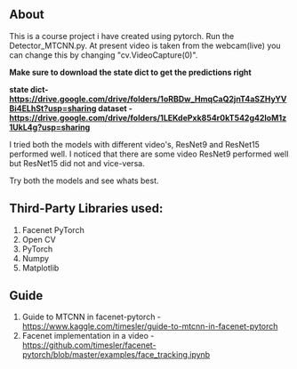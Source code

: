 ## About
This is a course project i have created using pytorch.
Run the Detector_MTCNN.py. At present video is taken from the
webcam(live) you can change this by changing "cv.VideoCapture(0)".

**Make sure to download the state dict to get the predictions right**

**state dict- https://drive.google.com/drive/folders/1oRBDw_HmqCaQ2jnT4aSZHyYVBi4ELhSt?usp=sharing
dataset - https://drive.google.com/drive/folders/1LEKdePxk854r0kT542g42loM1z1UkL4g?usp=sharing**

I tried both the models with different video's, ResNet9 and ResNet15 performed well.
I noticed that there are some video ResNet9 performed well but ResNet15 did not and vice-versa.

Try both the models and see whats best.

## Third-Party Libraries used:
1. Facenet PyTorch
2. Open CV
3. PyTorch
4. Numpy
5. Matplotlib

## Guide
1. Guide to MTCNN in facenet-pytorch - https://www.kaggle.com/timesler/guide-to-mtcnn-in-facenet-pytorch
2. Facenet implementation in a video - https://github.com/timesler/facenet-pytorch/blob/master/examples/face_tracking.ipynb
